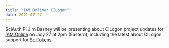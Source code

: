 ```yaml
---
title: "IAM Online: CILogon"
date: 2021-07-27
---
```


SciAuth PI Jim Basney will be presenting about CILogon project updates for [IAM Online](https://www.incommon.org/academy/webinars/)
on July 27 at 2pm (Eastern),
including the latest about CILogon support for [SciTokens](https://scitokens.org/).
